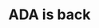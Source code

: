 ---
layout: page_store
id: 13
title: ADA is back
details: 
contributors: 
 - bhavnan
facebookurl: 
permalink: /store/13
image: 13.png
---